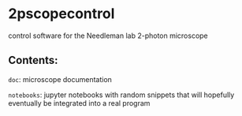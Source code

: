 # 2pscopecontrol

control software for the Needleman lab 2-photon microscope

## Contents:

`doc`: microscope documentation

`notebooks`: jupyter notebooks with random snippets that will hopefully eventually be integrated into a real program
